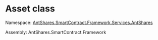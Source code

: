 # Asset class

Namespace: [AntShares.SmartContract.Framework.Services.AntShares](../AntShares.md)

Assembly: AntShares.SmartContract.Framework

